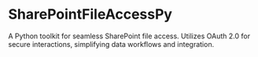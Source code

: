 # SharePointFileAccessPy
A Python toolkit for seamless SharePoint file access. Utilizes OAuth 2.0 for secure interactions, simplifying data workflows and integration.
